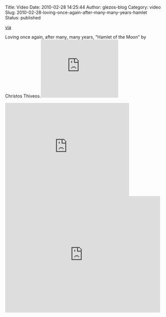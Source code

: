 Title: Video
Date: 2010-02-28 14:25:44
Author: glezos-blog
Category: video
Slug: 2010-02-28-loving-once-again-after-many-many-years-hamlet
Status: published

[via](None)

Loving once again, after many, many years, "Hamlet of the Moon" by Christos Thiveos.<iframe width="250" height="187"  id="youtube_iframe" src="https://www.youtube.com/embed/yxX2rdiNcYw?feature=oembed&amp;enablejsapi=1&amp;origin=http://safe.txmblr.com&amp;wmode=opaque" frameborder="0" allowfullscreen></iframe>
<iframe width="400" height="300"  id="youtube_iframe" src="https://www.youtube.com/embed/yxX2rdiNcYw?feature=oembed&amp;enablejsapi=1&amp;origin=http://safe.txmblr.com&amp;wmode=opaque" frameborder="0" allowfullscreen></iframe>
<iframe width="500" height="375"  id="youtube_iframe" src="https://www.youtube.com/embed/yxX2rdiNcYw?feature=oembed&amp;enablejsapi=1&amp;origin=http://safe.txmblr.com&amp;wmode=opaque" frameborder="0" allowfullscreen></iframe>
